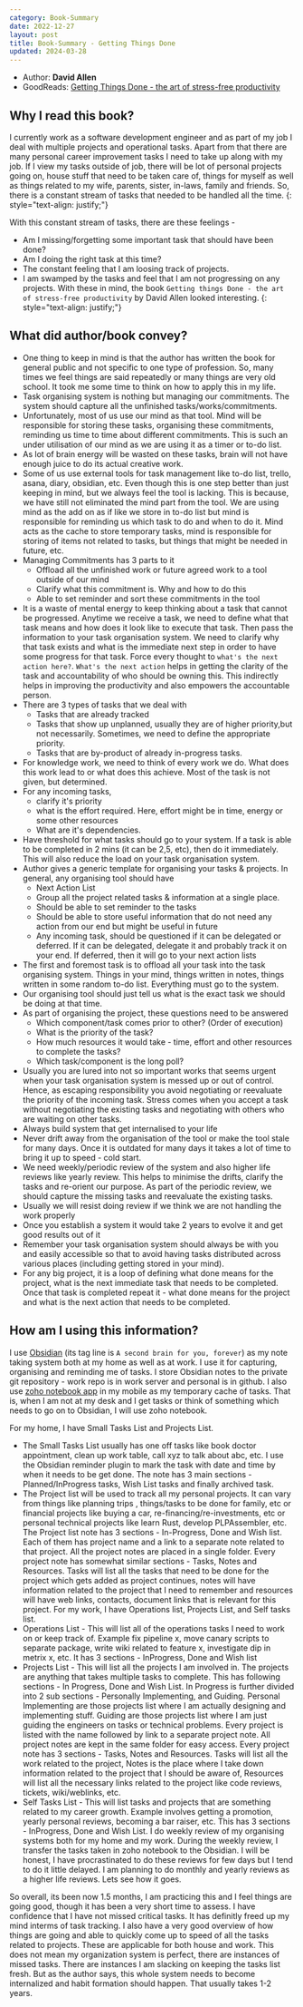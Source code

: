 ```yaml
---
category: Book-Summary
date: 2022-12-27
layout: post
title: Book-Summary - Getting Things Done
updated: 2024-03-28
---
```


- Author: **David Allen**
- GoodReads: [Getting Things Done - the art of stress-free productivity](https://www.goodreads.com/book/show/1633.Getting_Things_Done?ac=1&from_search=true&qid=KRBsx7GWoZ&rank=2)

## Why I read this book?
I currently work as a software development engineer and as part of my job I deal with multiple projects and operational tasks. Apart from that there are many personal career improvement tasks I need to take up along with my job. If I view my tasks outside of job, there will be lot of personal projects going on, house stuff that need to be taken care of, things for myself as well as things related to my wife, parents, sister, in-laws, family and friends. So, there is a constant stream of tasks that needed to be handled all the time.
{: style="text-align: justify;"}

With this constant stream of tasks, there are these feelings -
- Am I missing/forgetting some important task that should have been done?
- Am I doing the right task at this time?
- The constant feeling that I am loosing track of projects.
- I am swamped by the tasks and feel that I am not progressing on any projects.
With these in mind, the book `Getting things Done - the art of stress-free productivity` by David Allen looked interesting.
{: style="text-align: justify;"}

## What did author/book convey?
- One thing to keep in mind is that the author has written the book for general public and not specific to one type of profession. So, many times we feel things are said repeatedly or many things are very old school. It took me some time to think on how to apply this in my life.
- Task organising system is nothing but managing our commitments. The system should capture all the unfinished tasks/works/commitments.
- Unfortunately, most of us use our mind as that tool. Mind will be responsible for storing these tasks, organising these commitments, reminding us time to time about different commitments. This is such an under utilisation of our mind as we are using it as a timer or to-do list.
- As lot of brain energy will be wasted on these tasks, brain will not have enough juice to do its actual creative work.
- Some of us use external tools for task management like to-do list, trello, asana, diary, obsidian, etc. Even though this is one step better than just keeping in mind, but we always feel the tool is lacking. This is because, we have still not eliminated the mind part from the tool. We are using mind as the add on as if like we store in to-do list but mind is responsible for reminding us which task to do and when to do it. Mind acts as the cache to store temporary tasks, mind is responsible for storing of items not related to tasks, but things that might be needed in future, etc.
- Managing Commitments has 3 parts to it
	- Offload all the unfinished work or future agreed work to a tool outside of our mind
	- Clarify what this commitment is. Why and how to do this
	- Able to set reminder and sort these commitments in the tool
- It is a waste of mental energy to keep thinking about a task that cannot be progressed. Anytime we receive a task, we need to define what that task means and how does it look like to execute that task. Then pass the information to your task organisation system. We need to clarify why that task exists and what is the immediate next step in order to have some progress for that task. Force every thought to `what's the next action here?`. `What's the next action` helps in getting the clarity of the task and accountability of who should be owning this. This indirectly helps in improving the productivity and also empowers the accountable person.
- There are 3 types of tasks that we deal with
	- Tasks that are already tracked
	- Tasks that show up unplanned, usually they are of higher priority,but not necessarily. Sometimes, we need to define the appropriate priority.
	- Tasks that are by-product of already in-progress tasks.
- For knowledge work, we need to think of every work we do. What does this work lead to or what does this achieve. Most of the task is not given, but determined.
- For any incoming tasks,
	- clarify it's priority
	- what is the effort required. Here, effort might be in time, energy or some other resources
	- What are it's dependencies.
- Have threshold for what tasks should go to your system. If a task is able to be completed in 2 mins (it can be 2,5, etc), then do it immediately. This will also reduce the load on your task organisation system.
- Author gives a generic template for organising your tasks & projects. In general, any organising tool should have
	- Next Action List
	- Group all the project related tasks & information at a single place.
	- Should be able to set reminder to the tasks
	- Should be able to store useful information that do not need any action from our end but might be useful in future
	- Any incoming task, should be questioned if it can be delegated or deferred. If it can be delegated, delegate it and probably track it on your end. If deferred, then it will go to your next action lists
- The first and foremost task is to offload all your task into the task organising system. Things in your mind, things written in notes, things written in some random to-do list. Everything must go to the system.
- Our organising tool should just tell us what is the exact task we should be doing at that time.
- As part of organising the project, these questions need to be answered
	- Which component/task comes prior to other? (Order of execution)
	- What is the priority of the task?
	- How much resources it would take - time, effort and other resources to complete the tasks?
	- Which task/component is the long poll?
- Usually you are lured into not so important works that seems urgent when your task organisation system is messed up or out of control. Hence, as escaping responsibility you avoid negotiating or reevaluate the priority of the incoming task. Stress comes when you accept a task without negotiating the existing tasks and negotiating with others who are waiting on other tasks.
- Always build system that get internalised to your life
- Never drift away from the organisation of the tool or make the tool stale for many days. Once it is outdated for many days it takes a lot of time to bring it up to speed - cold start.
- We need weekly/periodic review of the system and also higher life reviews like yearly review. This helps to minimise the drifts, clarify the tasks and re-orient our purpose. As part of the periodic review, we should capture the missing tasks and reevaluate the existing tasks.
- Usually we will resist doing review if we think we are not handling the work properly
- Once you establish a system it would take 2 years to evolve it and get good results out of it
- Remember your task organisation system should always be with you and easily accessible so that to avoid having tasks distributed across various places (including getting stored in your mind).
- For any big project, it is a loop of defining what done means for the project, what is the next immediate task that needs to be completed. Once that task is completed repeat it - what done means for the project and what is the next action that needs to be completed.

## How am I using this information?
I use [Obsidian](https://obsidian.md) (its tag line is `A second brain for you, forever`) as my note taking system both at my home as well as at work. I use it for capturing, organising and reminding me of tasks. I store Obsidian notes to the private git repository - work repo is in work server and personal is in github. I also use [zoho notebook app](https://www.zoho.com/notebook/) in my mobile as my temporary cache of tasks. That is, when I am not at my desk and I get tasks or think of something which needs to go on to Obsidian, I will use zoho notebook.

For my home, I have Small Tasks List and Projects List.
- The Small Tasks List usually has one off tasks like book doctor appointment, clean up work table, call xyz to talk about abc, etc. I use the Obsidian reminder plugin to mark the task with date and time by when it needs to be get done. The note has 3 main sections - Planned/InProgress tasks, Wish List tasks and finally archived task.
- The Project list will be used to track all my personal projects. It can vary from things like planning trips , things/tasks to be done for family, etc or financial projects like buying a car, re-financing/re-investments, etc or personal technical projects like learn Rust, develop PLPAssembler, etc. The Project list note has 3 sections - In-Progress, Done and Wish list. Each of them has project name and a link to a separate note related to that project. All the project notes are placed in a single folder. Every project note has somewhat similar sections - Tasks, Notes and Resources. Tasks will list all the tasks that need to be done for the project which gets added as project continues, notes will have information related to the project that I need to remember and resources will have web links, contacts, document links that is relevant for this project.
For my work, I have Operations list, Projects List, and Self tasks list.
- Operations List - This will list all of the operations tasks I need to work on or keep track of. Example fix pipeline x, move canary scripts to separate package, write wiki related to feature x, investigate dip in metrix x, etc. It has 3 sections - InProgress, Done and Wish list
- Projects List - This will list all the projects I am involved in. The projects are anything that takes multiple tasks to complete. This has following sections - In Progress, Done and Wish List. In Progress is further divided into 2 sub sections - Personally Implementing, and Guiding. Personal Implementing are those projects list where I am actually designing and implementing stuff. Guiding are those projects list where I am just guiding the engineers on tasks or technical problems. Every project is listed with the name followed by link to a separate project note. All project notes are kept in the same folder for easy access. Every project note has 3 sections - Tasks, Notes and Resources. Tasks will list all the work related to the project, Notes is the place where I take down information related to the project that I should be aware of, Resources will list all the necessary links related to the project like code reviews, tickets, wiki/weblinks, etc.
- Self Tasks List - This will list tasks and projects that are something related to my career growth. Example involves getting a promotion, yearly personal reviews, becoming a bar raiser, etc. This has 3 sections - InProgress, Done and Wish List.
I do weekly review of my organising systems both for my home and my work. During the weekly review, I transfer the tasks taken in zoho notebook to the Obsidian. I will be honest, I have procrastinated to do these reviews for few days but I tend to do it little delayed. I am planning to do monthly and yearly reviews as a higher life reviews. Lets see how it goes.

So overall, its been now 1.5 months, I am practicing this and I feel things are going good, though it has been a very short time to assess. I have confidence that I have not missed critical tasks. It has definitly freed up my mind interms of task tracking. I also have a very good overview of how things are going and able to quickly come up to speed of all the tasks related to projects. These are applicable for both house and work. This does not mean my organization system is perfect, there are instances of missed tasks. There are instances I am slacking on keeping the tasks list fresh. But as the author says, this whole system needs to become internalized and habit formation should happen. That usually takes 1-2 years.